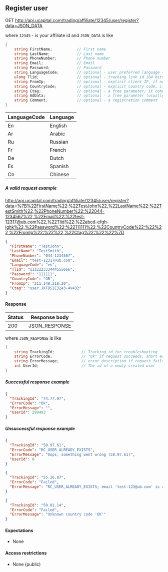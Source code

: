 ﻿## Register user

GET http://api.ucapital.com/trading/affiliate/12345/user/register?data=JSON_DATA

where `12345` - is your affiliate id and `JSON_DATA` is like

```C#
{
    string FirstName;           // First name
    string LastName;            // Last name
    string PhoneNumber;         // Phone number
    string Email;               // Email
    string Password;            // Password
    string LanguageCode;        // optional - user preferred language (see details below)
    ulong Tlid;                 // optional - tracking link id (64 bits)
    string FromIp;              // optional - explicit client IP, if not specified IP is taken from request
    string CountryCode;         // optional - explicit country code, if not specified country is based on IP
    string Ctag;                // optional - a free parameter; it comes back in report API
    string AdData;              // optional - a free parameter (usually information about a campaign)
	string Comment;				// optional - a registration comment
}
```

LanguageCode | Language
-------------|--------------
En           | English
Ar           | Arabic
Ru           | Russian
Fr           | French
De           | Dutch
Es           | Spanish
Cn           | Chinese


##### A valid request example

http://api.ucapital.com/trading/affiliate/12345/user/register?data=%7B%22FirstName%22:%22TestJohn%22,%22LastName%22:%22TestSmith%22,%22PhoneNumber%22:%22044-1234567%22,%22Email%22:%22test-12317@ub.com%22,%22Tlid%22:%22abcd-efgh-ighk%22,%22Password%22:%22111111%22,%22CountryCode%22:%22%22,%22FromIp%22:%22%22,%22Ctag%22:%22%22%7D

```json
{
  "FirstName": "TestJohn",
  "LastName": "TestSmith",
  "PhoneNumber": "044-1234567",
  "Email": "test-12317@ub.com",
  "LanguageCode": "en",
  "Tlid": "111222333444555666",
  "Password": "111111",
  "CountryCode": "GB",
  "FromIp": "211.148.218.20",
  "Ctag": "user.JKFDSIE3243-4V432"
}
```

#### Response

Status | Response body
-------|--------------
200    | JSON_RESPONSE

where `JSON_RESPONSE` is like

```C#
{
    string TrackingId;            // Tracking id for troubleshooting
    string ErrorCode;             // "Ok" if request succeeds, short error code if request fails
    string ErrorMessage;          // error description if request fails
    int UserId;                   // The id of a newly created user
}
```

##### Successful response example

```json
{
  "TrackingId": "74.77.97",
  "ErrorCode": "Ok",
  "ErrorMessage": "",
  "UserId": 299493
}
```


##### Unsuccessful response example

```json
{
  "TrackingId": "50.97.61",
  "ErrorCode": "RC_USER_ALREADY_EXISTS",
  "ErrorMessage": "Oops, something went wrong (50.97.61)",
  "UserId": 0
}
```

```json
{
  "TrackingId": "55.26.87",
  "ErrorCode": "Failed",
  "ErrorMessage": "RC_USER_ALREADY_EXISTS; email 'test-123@ub.com' is already exist"
}
```

```json
{
  "TrackingId": "50.01.14",
  "ErrorCode": "Failed",
  "ErrorMessage": "Unknown country code 'UK'"
}
```


#### Expectations
- None

#### Access restrictions
- None (public)
